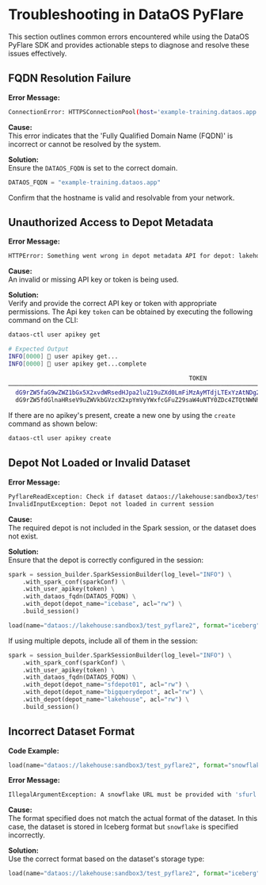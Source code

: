 # Troubleshooting in DataOS PyFlare
This section outlines common errors encountered while using the DataOS PyFlare SDK and provides actionable steps to diagnose and resolve these issues effectively.

## FQDN Resolution Failure

**Error Message:**
```bash
ConnectionError: HTTPSConnectionPool(host='example-training.dataos.app', port=443): Max retries exceeded with url...
```

**Cause:**  
This error indicates that the 'Fully Qualified Domain Name (FQDN)' is incorrect or cannot be resolved by the system.

**Solution:**  
Ensure the `DATAOS_FQDN` is set to the correct domain.

```python
DATAOS_FQDN = "example-training.dataos.app"
```

Confirm that the hostname is valid and resolvable from your network.

## Unauthorized Access to Depot Metadata

**Error Message:**
```bash
HTTPError: Something went wrong in depot metadata API for depot: lakehouse with status code: 401
```

**Cause:**  
An invalid or missing API key or token is being used.

**Solution:**  
Verify and provide the correct API key or token with appropriate permissions. 
The Api key `token` can be obtained by executing the following command on the CLI:

```bash
dataos-ctl user apikey get

# Expected Output
INFO[0000] 🔑 user apikey get...                         
INFO[0000] 🔑 user apikey get...complete                 

                                                   TOKEN                                                   │  TYPE  │        EXPIRATION         │                   NAME                     
───────────────────────────────────────────────────────────────────────────────────────────────────────────┼────────┼───────────────────────────┼────────────────────────────────────────────
  dG9rZW5faG9wZWZ1bGx5X2xvdWRsedHJpa2luZ19uZXd0LmFiMzAyMTdjLTExYzAtNDg2Yi1iZjEyLWJkMjY1ZWM2YzgwOA==     │ apikey │ 2025-04-13T05:30:00+05:30 │ token_hopefully_loudly_striking_newt       
  dG9rZW5fdGlnaHRseV9uZWVkbGVzcX2xpYmVyYWxfcGFuZ29saW4uNTY0ZDc4ZTQtNWNhMy00YjI1LWFkNWMtYmFlMTcwYTM5MWU1 │ apikey │ 2025-04-11T05:30:00+05:30 │ token_tightly_needlessly_liberal_pangolin  
```
If there are no apikey's present, create a new one by using the `create` command as shown below:

```bash
dataos-ctl user apikey create
```

## Depot Not Loaded or Invalid Dataset

**Error Message:**
```bash
PyflareReadException: Check if dataset dataos://lakehouse:sandbox3/test_pyflare2 exists and you have read access...
InvalidInputException: Depot not loaded in current session
```

**Cause:**  
The required depot is not included in the Spark session, or the dataset does not exist.

**Solution:**  
Ensure that the depot is correctly configured in the session:

```python
spark = session_builder.SparkSessionBuilder(log_level="INFO") \
    .with_spark_conf(sparkConf) \
    .with_user_apikey(token) \
    .with_dataos_fqdn(DATAOS_FQDN) \
    .with_depot(depot_name="icebase", acl="rw") \
    .build_session()

load(name="dataos://lakehouse:sandbox3/test_pyflare2", format="iceberg").show()
```

If using multiple depots, include all of them in the session:

```python
spark = session_builder.SparkSessionBuilder(log_level="INFO") \
    .with_spark_conf(sparkConf) \
    .with_user_apikey(token) \
    .with_dataos_fqdn(DATAOS_FQDN) \
    .with_depot(depot_name="sfdepot01", acl="rw") \
    .with_depot(depot_name="bigquerydepot", acl="rw") \
    .with_depot(depot_name="lakehouse", acl="rw") \
    .build_session()
```

## Incorrect Dataset Format

**Code Example:**
```python
load(name="dataos://lakehouse:sandbox3/test_pyflare2", format="snowflake").show()
```

**Error Message:**
```bash
IllegalArgumentException: A snowflake URL must be provided with 'sfurl' parameter...
```

**Cause:**  
The format specified does not match the actual format of the dataset. In this case, the dataset is stored in Iceberg format but `snowflake` is specified incorrectly.

**Solution:**  
Use the correct format based on the dataset's storage type:

```python
load(name="dataos://lakehouse:sandbox3/test_pyflare2", format="iceberg").show()
```
